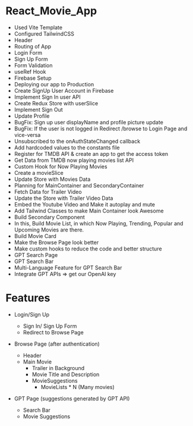 # React_Movie_App
- Used Vite Template 
- Configured TailwindCSS 
- Header
- Routing of App
- Login Form
- Sign Up Form
- Form Validation
- useRef Hook
- Firebase Setup
- Deploying our app to Production
- Create SignUp User Account in Firebase
- Implement Sign In user API
- Create Redux Store with userSlice
- Implement Sign Out
- Update Profile
- BugFix: Sign up user displayName and profile picture update
- BugFix: If the user is not logged in Redirect /browse to Login Page and vice-versa
- Unsubscribed to the onAuthStateChanged callback
- Add hardcoded values to the constants file
- Register for TMDB API & create an app to get the access token
- Get Data from TMDB now playing movies list API 
- Custom Hook for Now Playing Movies
- Create a movieSlice 
- Update Store with Movies Data 
- Planning for MainContainer and SecondaryContainer
- Fetch Data for Trailer Video
- Update the Store with Trailer Video Data
- Embed the Youtube Video and Make it autoplay and mute
- Add Tailwind Classes to make Main Container look Awesome 
- Build Secondary Component
- In this, Build Movie List, in which Now Playing, Trending, Popular and Upcoming Movies are there.
- Build Movie Card
- Make the Browse Page look better
- Make custom hooks to reduce the code and better structure
- GPT Search Page
- GPT Search Bar
- Multi-Language Feature for GPT Search Bar
- Integrate GPT APIs =>  get our OpenAI key

# Features
- Login/Sign Up
    - Sign In/ Sign Up Form
    - Redirect to Browse Page

- Browse Page (after authentication)
    - Header
    - Main Movie
        - Trailer in Background
        - Movie Title and Description
        - MovieSuggestions
            - MovieLists * N (Many movies)

- GPT Page (suggestions generated by GPT API)
    - Search Bar 
    - Movie Suggestions
